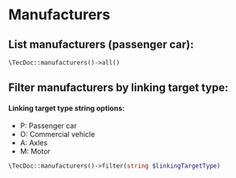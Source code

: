 # Manufacturers

## List manufacturers (passenger car):
```php
\TecDoc::manufacturers()->all()
```

## Filter manufacturers by linking target type:

#### Linking target type string options:
- P: Passenger car
- O: Commercial vehicle
- A: Axles
- M: Motor

```php
\TecDoc::manufacturers()->filter(string $linkingTargetType)
```
